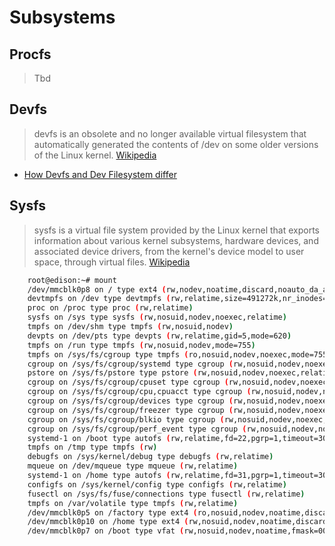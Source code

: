 Subsystems
==

## Procfs

 > Tbd

## Devfs

> devfs is an obsolete and no longer available virtual filesystem that automatically generated the contents of /dev on some older versions of the Linux kernel. [Wikipedia](https://en.wikipedia.org/wiki/Device_file)

- [How Devfs and Dev Filesystem differ](http://stackoverflow.com/questions/16431554/how-devfs-and-dev-file-system-differ)

## Sysfs

> sysfs is a virtual file system provided by the Linux kernel that exports information about various kernel subsystems, hardware devices, and associated device drivers, from the kernel's device model to user space, through virtual files. [Wikipedia](https://en.wikipedia.org/wiki/Sysfs)

```sh
    root@edison:~# mount
    /dev/mmcblk0p8 on / type ext4 (rw,nodev,noatime,discard,noauto_da_alloc,data=ordered)
    devtmpfs on /dev type devtmpfs (rw,relatime,size=491272k,nr_inodes=122818,mode=755)
    proc on /proc type proc (rw,relatime)
    sysfs on /sys type sysfs (rw,nosuid,nodev,noexec,relatime)
    tmpfs on /dev/shm type tmpfs (rw,nosuid,nodev)
    devpts on /dev/pts type devpts (rw,relatime,gid=5,mode=620)
    tmpfs on /run type tmpfs (rw,nosuid,nodev,mode=755)
    tmpfs on /sys/fs/cgroup type tmpfs (ro,nosuid,nodev,noexec,mode=755)
    cgroup on /sys/fs/cgroup/systemd type cgroup (rw,nosuid,nodev,noexec,relatime,xattr,release_agent=/lib/systemd/systemd-cg)
    pstore on /sys/fs/pstore type pstore (rw,nosuid,nodev,noexec,relatime)
    cgroup on /sys/fs/cgroup/cpuset type cgroup (rw,nosuid,nodev,noexec,relatime,cpuset)
    cgroup on /sys/fs/cgroup/cpu,cpuacct type cgroup (rw,nosuid,nodev,noexec,relatime,cpuacct,cpu)
    cgroup on /sys/fs/cgroup/devices type cgroup (rw,nosuid,nodev,noexec,relatime,devices)
    cgroup on /sys/fs/cgroup/freezer type cgroup (rw,nosuid,nodev,noexec,relatime,freezer)
    cgroup on /sys/fs/cgroup/blkio type cgroup (rw,nosuid,nodev,noexec,relatime,blkio)
    cgroup on /sys/fs/cgroup/perf_event type cgroup (rw,nosuid,nodev,noexec,relatime,perf_event)
    systemd-1 on /boot type autofs (rw,relatime,fd=22,pgrp=1,timeout=300,minproto=5,maxproto=5,direct)
    tmpfs on /tmp type tmpfs (rw)
    debugfs on /sys/kernel/debug type debugfs (rw,relatime)
    mqueue on /dev/mqueue type mqueue (rw,relatime)
    systemd-1 on /home type autofs (rw,relatime,fd=31,pgrp=1,timeout=300,minproto=5,maxproto=5,direct)
    configfs on /sys/kernel/config type configfs (rw,relatime)
    fusectl on /sys/fs/fuse/connections type fusectl (rw,relatime)
    tmpfs on /var/volatile type tmpfs (rw,relatime)
    /dev/mmcblk0p5 on /factory type ext4 (ro,nosuid,nodev,noatime,discard,noauto_da_alloc)
    /dev/mmcblk0p10 on /home type ext4 (rw,nosuid,nodev,noatime,discard,noauto_da_alloc,data=ordered)
    /dev/mmcblk0p7 on /boot type vfat (rw,nosuid,nodev,noatime,fmask=0022,dmask=0022,codepage=437,iocharset=iso8859-1,shortna)
```